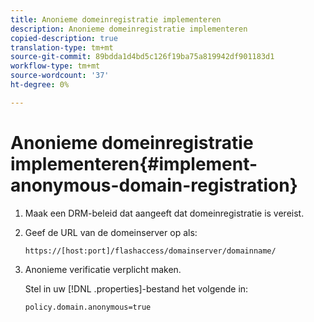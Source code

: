 ```yaml
---
title: Anonieme domeinregistratie implementeren
description: Anonieme domeinregistratie implementeren
copied-description: true
translation-type: tm+mt
source-git-commit: 89bdda1d4bd5c126f19ba75a819942df901183d1
workflow-type: tm+mt
source-wordcount: '37'
ht-degree: 0%

---
```



# Anonieme domeinregistratie implementeren{#implement-anonymous-domain-registration}

1. Maak een DRM-beleid dat aangeeft dat domeinregistratie is vereist.
1. Geef de URL van de domeinserver op als:

   ```
   https://[host:port]/flashaccess/domainserver/domainname/
   ```

1. Anonieme verificatie verplicht maken.

   Stel in uw [!DNL .properties]-bestand het volgende in:

   ```
   policy.domain.anonymous=true 
   ```
